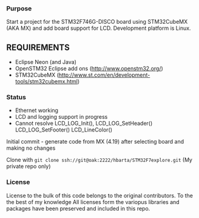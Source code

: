 ### Purpose ###
Start a project for the STM32F746G-DISCO board using STM32CubeMX (AKA MX) and
add board support for LCD. Development platform is Linux.

## REQUIREMENTS ###
* Eclipse Neon (and Java)
* OpenSTM32 Eclipse add ons (http://www.openstm32.org/)
* STM32CubeMX (http://www.st.com/en/development-tools/stm32cubemx.html)

### Status ###
* Ethernet working
* LCD and logging support in progress
* Cannot resolve LCD_LOG_Init(), LCD_LOG_SetHeader() LCD_LOG_SetFooter() LCD_LineColor()

Initial commit - generate code from MX (4.19) after selecting board and making no changes

Clone with `git clone ssh://git@oak:2222/hbarta/STM32F7explore.git` (My private repo only)

### License ###
License to the bulk of this code belongs to the original contributors. To the the best of my knowledge 
All licenses form the variopus libraries and packages have been preserved and included in this repo.
